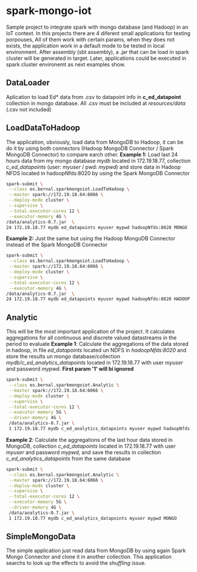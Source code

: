 # spark-mongo-iot
Sample project to integrate spark with mongo database (and Hadoop) in an IoT context.
In this projects there are 4 diferent small applications for testing porpouses, All of them work with certain params, when they does not exists, the application work in a default mode to be tested in local environment. After assembly (sbt assembly), a .jar that can be load in spark cluster will be generated in target. Later, applications could be executed in spark cluster environemt as next examples show.

## DataLoader
Aplication to load Ed* data from .csv to datapoint info in **c_ed_datapoint** collection in mongo database. All .csv must be included at *resources/data* (.csv not included)

## LoadDataToHadoop
The application, obviously, load data from MongoDB to Hadoop, it can be do it by using both connectors (Hadoop MongoDB Connector / Spark MongoDB Connector) to compare earch other.
**Example 1:** Load last 24 hours data from my mongo database *mydb* located in 172.19.18.77, collection *c_ed_datapoints* (user: *myuser* / pwd: *mypwd*) and store data in Hadoop NFDS located in hadoopNfds:8020 by using the Spark MongoDB Connector
```sh
spark-submit \
 --class es.bernal.sparkmongoiot.LoadToHadoop \
 --master spark://172.19.18.64:6066 \
 --deploy-mode cluster \
 --supervise \
 --total-executor-cores 12 \
 --executor-memory 4G \
/data/analytics-0.7.jar  \
24 172.19.18.77 mydb ed_datapoints myuser mypwd hadoopNfds:8020 MONGO
```

**Example 2:** Just the same but using the Hadoop MongoDB Connector instead of the Spark MongoDB Connector
```sh
spark-submit \
 --class es.bernal.sparkmongoiot.LoadToHadoop \
 --master spark://172.19.18.64:6066 \
 --deploy-mode cluster \
 --supervise \
 --total-executor-cores 12 \
 --executor-memory 4G \
/data/analytics-0.7.jar  \
24 172.19.18.77 mydb ed_datapoints myuser mypwd hadoopNfds:8020 HADOOP
```

## Analytic
This will be the most important application of the project. It calculates aggregations for all continuous and discrete valued datastreams in the period to evaluate
**Example 1**: Calculate the aggregations of the data stored in hadoop, in file *ed_datapoints* located un NDFS in *hadoopNfds:8020* and store the results un mongo database/collection *mydb/c_ed_analytics_datapoints* located in 172.19.18.77 with user *myuser* and password *mypwd*. **First param '1' will bi ignored**
```sh
spark-submit \
 --class es.bernal.sparkmongoiot.Analytic \
 --master spark://172.19.18.64:6066 \
 --deploy-mode cluster \
 --supervise \
 --total-executor-cores 12 \
 --executor-memory 5G \
 --driver-memory 4G \
 /data/analytics-0.7.jar \
 1 172.19.18.77 mydb c_ed_analytics_datapoints myuser mypwd hadoopNfds:8020
```
**Example 2**: Calculate the aggregations of the last hour data stored in MongoDB, collection *c_ed_datapoints* located in 172.19.18.77 with user *myuser* and password *mypwd*, and save the results in collection *c_ed_analytics_datapoints* from the same database
```sh
spark-submit \
 --class es.bernal.sparkmongoiot.Analytic \
 --master spark://172.19.18.64:6066 \
 --deploy-mode cluster \
 --supervise \
 --total-executor-cores 12 \
 --executor-memory 5G \
 --driver-memory 4G \
 /data/analytics-0.7.jar \
 1 172.19.18.77 mydb c_ed_analytics_datapoints myuser mypwd MONGO
```
## SimpleMongoData
The simple application just read data from MongoDB by using again Spark Mongo Connector and clone it in another collection. This application searchs to look up the effects to avoid the *shuffling* issue.
